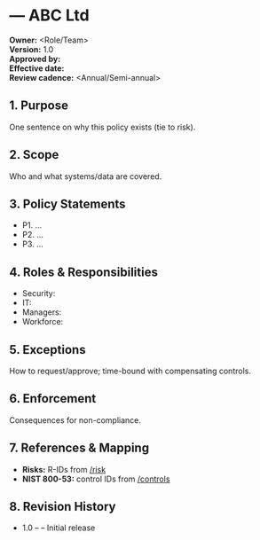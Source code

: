 # <Policy Title> — ABC Ltd

**Owner:** <Role/Team>  
**Version:** 1.0  
**Approved by:** <Role>  
**Effective date:** <YYYY-MM-DD>  
**Review cadence:** <Annual/Semi-annual>

## 1. Purpose
One sentence on why this policy exists (tie to risk).

## 2. Scope
Who and what systems/data are covered.

## 3. Policy Statements
- P1. ...
- P2. ...
- P3. ...

## 4. Roles & Responsibilities
- Security:
- IT:
- Managers:
- Workforce:

## 5. Exceptions
How to request/approve; time-bound with compensating controls.

## 6. Enforcement
Consequences for non-compliance.

## 7. References & Mapping
- **Risks:** R-IDs from [/risk](../risk)
- **NIST 800-53:** control IDs from [/controls](../controls)

## 8. Revision History
- 1.0 – <YYYY-MM-DD> – Initial release
